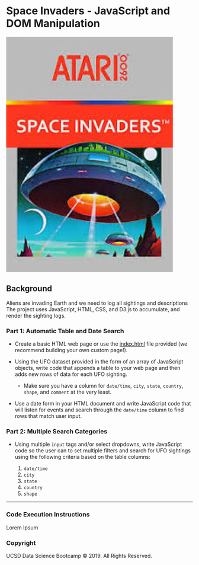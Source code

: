 # Space Invaders - JavaScript and DOM Manipulation

![space-invaders.jpg](static/images/space-invaders.jpg)

## Background

Aliens are invading Earth and we need to log all sightings and descriptions
The project uses JavaScript, HTML, CSS, and D3.js to accumulate, and render the sighting logs. 

### Part 1: Automatic Table and Date Search 

* Create a basic HTML web page or use the [index.html](StarterCode/index.html) file provided (we recommend building your own custom page!).

* Using the UFO dataset provided in the form of an array of JavaScript objects, write code that appends a table to your web page and then adds new rows of data for each UFO sighting.

  * Make sure you have a column for `date/time`, `city`, `state`, `country`, `shape`, and `comment` at the very least.

* Use a date form in your HTML document and write JavaScript code that will listen for events and search through the `date/time` column to find rows that match user input.

### Part 2: Multiple Search Categories

* Using multiple `input` tags and/or select dropdowns, write JavaScript code so the user can to set multiple filters and search for UFO sightings using the following criteria based on the table columns:

  1. `date/time`
  2. `city`
  3. `state`
  4. `country`
  5. `shape`
- - -

### Code Execution Instructions
Lorem Ipsum

### Copyright

UCSD Data Science Bootcamp © 2019. All Rights Reserved.
